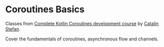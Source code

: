 # Coroutines Basics

Classes from [Complete Kotlin Coroutines development course](https://www.udemy.com/course/coroutines/) by [Catalin Stefan](https://www.udemy.com/user/catalinstefan2/).

Cover the fundamentals of coroutines, asynchronous flow and channels.

